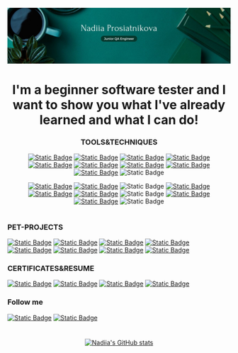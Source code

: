 ![Header](https://github.com/nadiiadi/nadiiadi/blob/main/assets/background.jpg)

<div align="center">

# I'm a beginner software tester and I want to show you what I've already learned and what I can do!

### TOOLS&TECHNIQUES
[![Static Badge](https://img.shields.io/badge/TestRail-013220?logo=TestRail)](https://github.com/nadiiadi/nadiiadi/tree/main/Tools_and_Techniques/TestRail)
[![Static Badge](https://img.shields.io/badge/Jira-013220?logo=Jira)](https://github.com/nadiiadi/nadiiadi/tree/main/Tools_and_Techniques/Jira)
[![Static Badge](https://img.shields.io/badge/Git-013220?logo=Git)](https://github.com/nadiiadi/GitTool/tree/8da6c042decb160efbc77bb6dc192fbf6448211e)
[![Static Badge](https://img.shields.io/badge/Postman(API)-013220?logo=Postman)](https://github.com/nadiiadi/nadiiadi/tree/main/Tools_and_Techniques/Postman(API))
[![Static Badge](https://img.shields.io/badge/DBeaver(SQL)-013220?logo=DBeaver)](https://github.com/nadiiadi/nadiiadi/blob/main/Tools_and_Techniques/DBeaver(SQL)/DBeaver(SQL).pdf)
[![Static Badge](https://img.shields.io/badge/XML-013220?logo=XML)](https://github.com/nadiiadi/nadiiadi/tree/main/Tools_and_Techniques/XML)
[![Static Badge](https://img.shields.io/badge/JSON-013220?logo=JSON)](https://github.com/nadiiadi/nadiiadi/tree/main/Tools_and_Techniques/JSON)
[![Static Badge](https://img.shields.io/badge/HTML&CSS-013220?logo=CSS)](https://github.com/nadiiadi/nadiiadi/tree/main/Tools_and_Techniques/HTML_CSS)
[![Static Badge](https://img.shields.io/badge/JS-013220?logo=JavaScript)](https://github.com/nadiiadi/nadiiadi/blob/main/Tools_and_Techniques/JS/JS.Autochecks.pdf)
![Static Badge](https://img.shields.io/badge/Trello-ACB78E?logo=Trello)

[![Static Badge](https://img.shields.io/badge/Traceability_Matrix-013220)](https://github.com/nadiiadi/nadiiadi/blob/main/Tools_and_Techniques/TraceabilityMatrix/TraceabilityMatrix.pdf)
[![Static Badge](https://img.shields.io/badge/Check--list-013220)](https://github.com/nadiiadi/nadiiadi/tree/main/Tools_and_Techniques/Check-list)
![Static Badge](https://img.shields.io/badge/Test_Cases-ACB78E)
[![Static Badge](https://img.shields.io/badge/Bug_Reports-013220)](https://github.com/nadiiadi/nadiiadi/tree/main/Tools_and_Techniques/BugReports)
[![Static Badge](https://img.shields.io/badge/Test_Report-013220)](https://github.com/nadiiadi/nadiiadi/blob/main/Tools_and_Techniques/TestReport/TaskPro.TestReport.pdf)
[![Static Badge](https://img.shields.io/badge/Test_Design_Techniques-013220)](https://github.com/nadiiadi/nadiiadi/tree/main/Tools_and_Techniques/TestDesignTechniques)
![Static Badge](https://img.shields.io/badge/Non--functional_Testing-ACB78E)
[![Static Badge](https://img.shields.io/badge/Change--related_Testing-013220)](https://github.com/nadiiadi/nadiiadi/tree/main/Tools_and_Techniques/ChangeRelatedTesting)
[![Static Badge](https://img.shields.io/badge/Static_Testing_Techniques-013220)](https://github.com/nadiiadi/nadiiadi/tree/main/Tools_and_Techniques/StaticTesting)
![Static Badge](https://img.shields.io/badge/Test_Levels-ACB78E)
#
</div>

### PET-PROJECTS
[![Static Badge](https://img.shields.io/badge/JavaSimulator-013220)](https://github.com/nadiiadi/nadiiadi/tree/main/Pet-projects/JavaSimulator)
[![Static Badge](https://img.shields.io/badge/MonoBank-013220)](https://github.com/nadiiadi/nadiiadi/tree/main/Pet-projects/Monobank)
[![Static Badge](https://img.shields.io/badge/MakeUp-013220)](https://github.com/nadiiadi/nadiiadi/tree/main/Pet-projects/MakeUp)
[![Static Badge](https://img.shields.io/badge/Slack-013220)](https://github.com/nadiiadi/nadiiadi/tree/main/Pet-projects/Slack)
[![Static Badge](https://img.shields.io/badge/Trello-013220)](https://github.com/nadiiadi/nadiiadi/tree/main/Pet-projects/Trello)
[![Static Badge](https://img.shields.io/badge/TaskPro-013220)](https://github.com/nadiiadi/nadiiadi/tree/main/Pet-projects/TaskPro)
[![Static Badge](https://img.shields.io/badge/Kyla-013220)](https://github.com/nadiiadi/nadiiadi/tree/main/Pet-projects/Kyla)
[![Static Badge](https://img.shields.io/badge/Ringostat-013220)](https://github.com/nadiiadi/nadiiadi/tree/main/Pet-projects/Ringostat)

### CERTIFICATES&RESUME
[![Static Badge](https://img.shields.io/badge/CV-013220)](https://github.com/nadiiadi/nadiiadi/blob/main/Certificates_and_Resume/CV/NP.CV.4.pdf)
[![Static Badge](https://img.shields.io/badge/English-013220)](https://github.com/nadiiadi/nadiiadi/tree/main/Certificates_and_Resume/English)
[![Static Badge](https://img.shields.io/badge/Master`s_Degree-013220)](https://github.com/nadiiadi/nadiiadi/blob/main/Certificates_and_Resume/Masters/Master's%20Diploma.pdf)
[![Static Badge](https://img.shields.io/badge/GoIT-013220)](https://github.com/nadiiadi/nadiiadi/blob/main/Certificates_and_Resume/GoIT/CertificatGoIT.pdf)

### Follow me
[![Static Badge](https://img.shields.io/badge/LinkedIn-013220?logo=LinkedIn)](https://www.linkedin.com/in/nadiia-prosiatnikova/)
[![Static Badge](https://img.shields.io/badge/FaceBook-013220?logo=FaceBook)](https://www.facebook.com/profile.php?id=100009515894094&locale=uk_UA)

<div align="center">

# 

[![Nadiia's GitHub stats](https://github-readme-stats.vercel.app/api?username=nadiiadi&show_icons=true&theme=shadow_green&rank_icon=github&hide=prs,issues,contribs)](https://github.com/nadiiadi/github-readme-stats)

</div>
